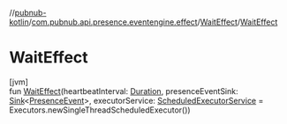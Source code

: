 //[pubnub-kotlin](../../../index.md)/[com.pubnub.api.presence.eventengine.effect](../index.md)/[WaitEffect](index.md)/[WaitEffect](-wait-effect.md)

# WaitEffect

[jvm]\
fun [WaitEffect](-wait-effect.md)(heartbeatInterval: [Duration](https://docs.oracle.com/javase/8/docs/api/java/time/Duration.html), presenceEventSink: [Sink](../../com.pubnub.api.eventengine/-sink/index.md)&lt;[PresenceEvent](../../com.pubnub.api.presence.eventengine.event/-presence-event/index.md)&gt;, executorService: [ScheduledExecutorService](https://docs.oracle.com/javase/8/docs/api/java/util/concurrent/ScheduledExecutorService.html) = Executors.newSingleThreadScheduledExecutor())
